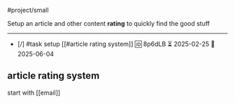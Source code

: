 #project/small

Setup an article and other content **rating** to quickly find the good stuff
___

- [/] #task setup [[#article rating system]] 🆔 8p6dLB ⏳ 2025-02-25 📅 2025-06-04
## article rating system
start with [[email]]
